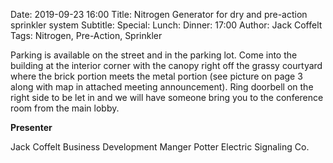 Date: 2019-09-23 16:00
Title: Nitrogen Generator for dry and pre-action sprinkler system
Subtitle: 
Special: 
Lunch:
Dinner: 17:00
Author: Jack Coffelt
Tags: Nitrogen, Pre-Action, Sprinkler

Parking is available on the street and in the parking lot. Come into the building at the interior corner with the canopy right off the grassy courtyard where the brick portion meets the metal portion (see picture on page 3 along with map in attached meeting announcement). Ring doorbell on the right side to be let in and we will have someone bring you to the conference room from the main lobby.

**Presenter**

Jack Coffelt
Business Development Manger
Potter Electric Signaling Co.
